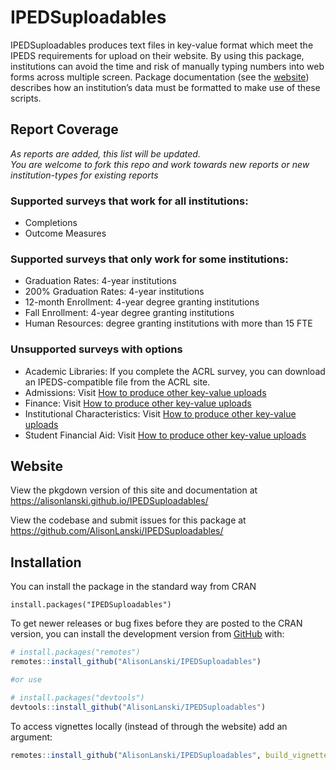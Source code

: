 
<!-- README.md is generated from README.Rmd. Please edit that file -->

# IPEDSuploadables

<!-- badges: start -->

<!-- badges: end -->

IPEDSuploadables produces text files in key-value format which meet the
IPEDS requirements for upload on their website. By using this package,
institutions can avoid the time and risk of manually typing numbers into
web forms across multiple screen. Package documentation (see the
[website](https://alisonlanski.github.io/IPEDSuploadables/)) describes
how an institution’s data must be formatted to make use of these
scripts.

## Report Coverage

*As reports are added, this list will be updated.  
You are welcome to fork this repo and work towards new reports or new
institution-types for existing reports*

### Supported surveys that work for all institutions:

  - Completions
  - Outcome Measures

### Supported surveys that only work for some institutions:

  - Graduation Rates: 4-year institutions
  - 200% Graduation Rates: 4-year institutions
  - 12-month Enrollment: 4-year degree granting institutions
  - Fall Enrollment: 4-year degree granting institutions
  - Human Resources: degree granting institutions with more than 15 FTE

### Unsupported surveys with options

  - Academic Libraries: If you complete the ACRL survey, you can
    download an IPEDS-compatible file from the ACRL site.
  - Admissions: Visit [How to produce other key-value
    uploads](https://alisonlanski.github.io/IPEDSuploadables/articles/howto_use_autoformat.html)
  - Finance: Visit [How to produce other key-value
    uploads](https://alisonlanski.github.io/IPEDSuploadables/articles/howto_use_autoformat.html)
  - Institutional Characteristics: Visit [How to produce other key-value
    uploads](https://alisonlanski.github.io/IPEDSuploadables/articles/howto_use_autoformat.html)
  - Student Financial Aid: Visit [How to produce other key-value
    uploads](https://alisonlanski.github.io/IPEDSuploadables/articles/howto_use_autoformat.html)

## Website

View the pkgdown version of this site and documentation at
<https://alisonlanski.github.io/IPEDSuploadables/>

View the codebase and submit issues for this package at
<https://github.com/AlisonLanski/IPEDSuploadables/>

## Installation

You can install the package in the standard way from CRAN
```
install.packages("IPEDSuploadables")
```

To get newer releases or bug fixes before they are posted to the CRAN version, you can install the development version from [GitHub](https://github.com/AlisonLanski/IPEDSuploadables) with:

``` r
# install.packages("remotes")
remotes::install_github("AlisonLanski/IPEDSuploadables")

#or use

# install.packages("devtools")
devtools::install_github("AlisonLanski/IPEDSuploadables")

```
To access vignettes locally (instead of through the website) add an argument:
```r
remotes::install_github("AlisonLanski/IPEDSuploadables", build_vignettes = TRUE)
```
